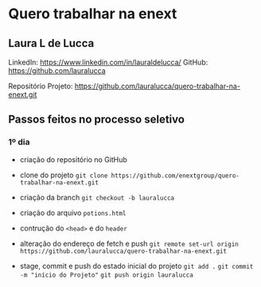 # Quero trabalhar na enext

## Laura L de Lucca

LinkedIn: https://www.linkedin.com/in/lauraldelucca/
GitHub: https://github.com/lauralucca

Repositório Projeto: https://github.com/lauralucca/quero-trabalhar-na-enext.git

## Passos feitos no processo seletivo


### 1º dia

- criação do repositório no GitHub

- clone do projeto 
	`git clone https://github.com/enextgroup/quero-trabalhar-na-enext.git`

- criação da branch
	`git checkout -b lauralucca`

- criação do arquivo `potions.html`

- contrução do `<head>` e do `header`

- alteração do endereço de fetch e push
	`git remote set-url origin https://github.com/lauralucca/quero-trabalhar-na-enext.git`

- stage, commit e push do estado inicial do projeto
	`git add .`
	`git commit -m "início do Projeto"`
	`git push origin lauralucca`


